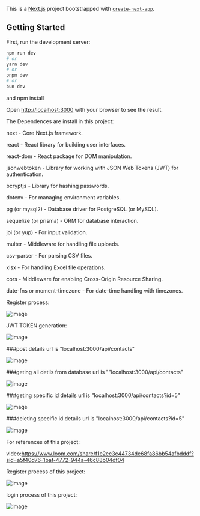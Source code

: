This is a [Next.js](https://nextjs.org/) project bootstrapped with [`create-next-app`](https://github.com/vercel/next.js/tree/canary/packages/create-next-app).

## Getting Started

First, run the development server:

```bash
npm run dev
# or
yarn dev
# or
pnpm dev
# or
bun dev
```
and 
npm install

Open [http://localhost:3000](http://localhost:3000) with your browser to see the result.






The Dependences are install in this project:

next - Core Next.js framework.

react - React library for building user interfaces.

react-dom - React package for DOM manipulation.

jsonwebtoken - Library for working with JSON Web Tokens (JWT) for authentication.

bcryptjs - Library for hashing passwords.

dotenv - For managing environment variables.

pg (or mysql2) - Database driver for PostgreSQL (or MySQL).

sequelize (or prisma) - ORM for database interaction.

joi (or yup) - For input validation.

multer - Middleware for handling file uploads.

csv-parser - For parsing CSV files.

xlsx - For handling Excel file operations.

cors - Middleware for enabling Cross-Origin Resource Sharing.

date-fns or moment-timezone - For date-time handling with timezones.


Register process:

![image](https://github.com/user-attachments/assets/30b90e9b-77df-4569-afc2-e902282f4f0f)




JWT TOKEN generation:

![image](https://github.com/user-attachments/assets/a03d8b97-ae4f-4668-ba0a-d0e496cac070)





###post details url is "localhost:3000/api/contacts"

![image](https://github.com/user-attachments/assets/3ccc9589-c735-4dd7-8b28-000173a0e624)


###geting all detils from database url is ""localhost:3000/api/contacts"

![image](https://github.com/user-attachments/assets/b2aff169-c22e-4165-b2d9-aa16db7bea9b)


###geting specific id details url is "localhost:3000/api/contacts?id=5"

![image](https://github.com/user-attachments/assets/75721096-74ea-4cbb-8db0-5a8102bee4de)


###deleting specific id details url is "localhost:3000/api/contacts?id=5"

![image](https://github.com/user-attachments/assets/56cfaaea-3215-4542-80d4-299e7576523b)

For references of this project:

video:https://www.loom.com/share/f1e2ec3c44734de68fa86bb54afbdddf?sid=a5f40d76-1baf-4772-944a-46c88b04df04




Register process of this project:

![image](https://github.com/user-attachments/assets/11e74a69-ce4f-4413-ae03-e9b615dbcc83)



login process of this project:

![image](https://github.com/user-attachments/assets/d5133e43-2df7-4ab7-a859-fcc36f3aa6e5)


